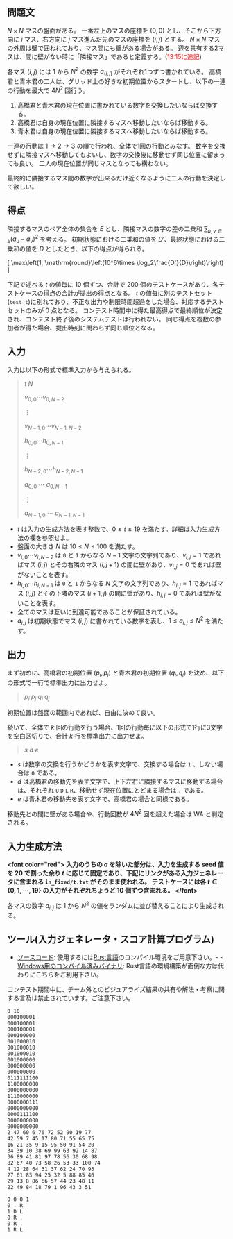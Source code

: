 ## 問題文

$N\times N$ マスの盤面がある。
一番左上のマスの座標を $(0,0)$ とし、そこから下方向に $i$ マス、右方向に $j$ マス進んだ先のマスの座標を $(i,j)$ とする。
$N\times N$ マスの外周は壁で囲われており、マス間にも壁がある場合がある。
辺を共有する2マスは、間に壁がない時に「隣接マス」であると定義する。(<font color="red">13:15に追記</font>)

各マス $(i,j)$ には $1$ から $N^2$ の数字 $a_{(i,j)}$ がそれぞれ1つずつ書かれている。
高橋君と青木君の二人は、グリッド上の好きな初期位置からスタートし、以下の一連の行動を最大で $4 N^2$ 回行う。

1. 高橋君と青木君の現在位置に書かれている数字を交換したいならば交換する。
2. 高橋君は自身の現在位置に隣接するマスへ移動したいならば移動する。
3. 青木君は自身の現在位置に隣接するマスへ移動したいならば移動する。

一連の行動は $1\rightarrow 2\rightarrow 3$ の順で行われ、全体で1回の行動とみなす。
数字を交換せずに隣接マスへ移動してもよいし、数字の交換後に移動せず同じ位置に留まっても良い。
二人の現在位置が同じマスとなっても構わない。

最終的に隣接するマス間の数字が出来るだけ近くなるように二人の行動を決定して欲しい。

## 得点

隣接するマスのペア全体の集合を $E$ とし、隣接マスの数字の差の二乗和 $\sum_{u,v\in E}(a_u-a_v)^2$ を考える。
初期状態における二乗和の値を $D'$、最終状態における二乗和の値を $D$ としたとき、以下の得点が得られる。

\[
\max\left(1, \mathrm{round}\left(10^6\times \log_2\frac{D'}{D}\right)\right)
\]

下記で述べる $t$ の値毎に $10$ 個ずつ、合計で 200 個のテストケースがあり、各テストケースの得点の合計が提出の得点となる。
$t$ の値毎に別のテストセット(`test_t`)に別れており、不正な出力や制限時間超過をした場合、対応するテストセットのみが $0$ 点となる。
コンテスト時間中に得た最高得点で最終順位が決定され、コンテスト終了後のシステムテストは行われない。 同じ得点を複数の参加者が得た場合、提出時刻に関わらず同じ順位となる。

## 入力

入力は以下の形式で標準入力から与えられる。

> $t$ $N$
> 
> $v_{0,0} \cdots v_{0,N-2}$
> 
> $\vdots$
> 
> $v_{N-1,0} \cdots v_{N-1,N-2}$
> 
> $h_{0,0}\cdots h_{0,N-1}$
> 
> $\vdots$
> 
> $h_{N-2,0} \cdots h_{N-2,N-1}$
> 
> $a_{0,0}$ $\cdots$ $a_{0,N-1}$
> 
> $\vdots$
> 
> $a_{N-1,0}$ $\cdots$ $a_{N-1,N-1}$

- $t$ は入力の生成方法を表す整数で、$0\leq t\leq 19$ を満たす。詳細は入力生成方法の欄を参照せよ。
- 盤面の大きさ $N$ は $10\leq N\leq 100$ を満たす。
- $v_{i,0}\cdots v_{i,N-2}$ は `0` と `1` からなる $N-1$ 文字の文字列であり、$v_{i,j}=1$ であればマス $(i,j)$ とその右隣のマス $(i,j+1)$ の間に壁があり、$v_{i,j}=0$ であれば壁がないことを表す。
- $h_{i,0}\cdots h_{i,N-1}$ は `0` と `1` からなる $N$ 文字の文字列であり、$h_{i,j}=1$ であればマス $(i,j)$ とその下隣のマス $(i+1,j)$ の間に壁があり、$h_{i,j}=0$ であれば壁がないことを表す。
- 全てのマスは互いに到達可能であることが保証されている。
- $a_{i,j}$ は初期状態でマス $(i,j)$ に書かれている数字を表し、$1\leq a_{i,j}\leq N^2$ を満たす。

## 出力

まず初めに、高橋君の初期位置 $(p_i,p_j)$ と青木君の初期位置 $(q_i,q_j)$ を決め、以下の形式で一行で標準出力に出力せよ。

> $p_i$ $p_j$ $q_i$ $q_j$

初期位置は盤面の範囲内であれば、自由に決めて良い。

続いて、全体で $k$ 回の行動を行う場合、1回の行動毎に以下の形式で1行に3文字を空白区切りで、合計 $k$ 行を標準出力に出力せよ。

> $s$ $d$ $e$

- $s$ は数字の交換を行うかどうかを表す文字で、交換する場合は `1` 、しない場合は `0` である。
- $d$ は高橋君の移動先を表す文字で、上下左右に隣接するマスに移動する場合は、それぞれ `U` `D` `L` `R`、移動せず現在位置にとどまる場合は `.` である。
- $e$ は青木君の移動先を表す文字で、高橋君の場合と同様である。

移動先との間に壁がある場合や、行動回数が $4 N^2$ 回を超えた場合は WA と判定される。

## 入力生成方法

**&lt;font color="red"&gt;
入力のうちの $a$ を除いた部分は、入力を生成する seed 値を 20 で割った余り $t$ に応じて固定であり、下記にリンクがある入力ジェネレータに含まれる `in_fixed/t.txt` がそのまま使われる。
テストケースには各 $t\in \{0,1,\cdots,19\}$ の入力がそれぞれちょうど 10 個ずつ含まれる。
&lt;/font&gt;**

各マスの数字 $a_{i,j}$ は $1$ から $N^2$ の値をランダムに並び替えることにより生成される。

## ツール(入力ジェネレータ・スコア計算プログラム)

- [ソースコード](https://img.atcoder.jp/masters-qual/ak2uQT08.zip): 使用するには[Rust言語](https://www.rust-lang.org/ja)のコンパイル環境をご用意下さい。-   - [Windows用のコンパイル済みバイナリ](https://img.atcoder.jp/masters-qual/ak2uQT08_windows.zip): Rust言語の環境構築が面倒な方は代わりにこちらをご利用下さい。

コンテスト期間中に、チーム外とのビジュアライズ結果の共有や解法・考察に関する言及は禁止されています。ご注意下さい。

```input1
0 10
000100001
000100001
000100001
000100000
001000010
001000010
001000010
001000000
000000000
000000000
0111111100
1100000000
0000000000
1110000000
0000000111
0000000000
0000111100
0000000000
0000000000
2 47 60 6 76 72 52 90 19 77
42 59 7 45 17 80 71 55 65 75
16 21 35 9 15 95 50 91 54 20
34 39 10 38 69 99 63 92 14 87
36 89 41 81 97 78 56 30 68 98
82 67 40 73 58 26 53 33 100 74
4 12 28 64 31 37 62 24 70 93
27 61 83 94 25 32 5 88 85 46
29 13 8 86 66 57 44 23 48 11
22 49 84 18 79 1 96 43 3 51
```

```output1
0 0 0 1
0 . R
1 D L
0 R .
0 R .
1 R L
```